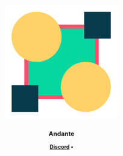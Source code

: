 <h1 align="center">
	<img
		width="300"
		alt="Andante"
		src="https://raw.githubusercontent.com/SHI3DO/Andante/main/src/icon.png">
</h1>

<h3 align="center">
  Andante
</h3>

<p align="center">
	<strong>
		<a href="https://discord.gg/T3Z8hYS">Discord</a>
		•
	</strong>
</p>
